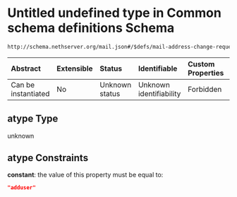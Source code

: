 # Untitled undefined type in Common schema definitions Schema

```txt
http://schema.nethserver.org/mail.json#/$defs/mail-address-change-request/oneOf/2/allOf/0/properties/atype
```



| Abstract            | Extensible | Status         | Identifiable            | Custom Properties | Additional Properties | Access Restrictions | Defined In                                      |
| :------------------ | :--------- | :------------- | :---------------------- | :---------------- | :-------------------- | :------------------ | :---------------------------------------------- |
| Can be instantiated | No         | Unknown status | Unknown identifiability | Forbidden         | Allowed               | none                | [mail.json\*](mail.json "open original schema") |

## atype Type

unknown

## atype Constraints

**constant**: the value of this property must be equal to:

```json
"adduser"
```
